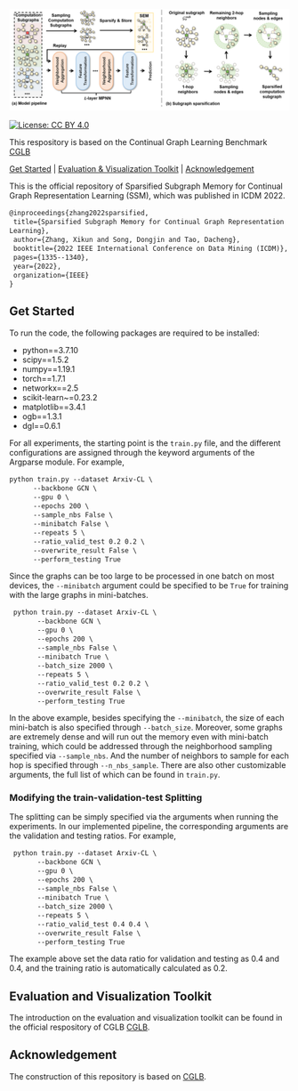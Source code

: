 ![SSM](https://github.com/QueuQ/SSM/blob/master/figures/pipeline_short_version.png)

[![License: CC BY 4.0](https://img.shields.io/badge/License-CC_BY_4.0-lightgrey.svg)](https://creativecommons.org/licenses/by-nc/4.0/)

This respository is based on the Continual Graph Learning Benchmark [CGLB](https://github.com/QueuQ/CGLB)

 <tr><td colspan="4"> <a href="#Get-Started">Get Started</a></td></tr> | <tr><td colspan="4"> <a href="#Evaluation-and-Visualization-Toolkit">Evaluation & Visualization Toolkit</a></td></tr> | <tr><td colspan="4"> <a href="#Acknowledgement"> Acknowledgement </a></td></tr>

 This is the official repository of Sparsified Subgraph Memory for Continual Graph Representation Learning (SSM), which was published in ICDM 2022.
 ```
 @inproceedings{zhang2022sparsified,
  title={Sparsified Subgraph Memory for Continual Graph Representation Learning},
  author={Zhang, Xikun and Song, Dongjin and Tao, Dacheng},
  booktitle={2022 IEEE International Conference on Data Mining (ICDM)},
  pages={1335--1340},
  year={2022},
  organization={IEEE}
}
 ```

 ## Get Started
 
To run the code, the following packages are required to be installed:
 
* python==3.7.10
* scipy==1.5.2
* numpy==1.19.1
* torch==1.7.1
* networkx==2.5
* scikit-learn~=0.23.2
* matplotlib==3.4.1
* ogb==1.3.1
* dgl==0.6.1

 For all experiments, the starting point is the ```train.py``` file, and the different configurations are assigned through the keyword arguments of the Argparse module. For example,
 
 ```
 python train.py --dataset Arxiv-CL \
       --backbone GCN \
       --gpu 0 \
       --epochs 200 \
       --sample_nbs False \
       --minibatch False \
       --repeats 5 \
       --ratio_valid_test 0.2 0.2 \
       --overwrite_result False \
       --perform_testing True
 ```

Since the graphs can be too large to be processed in one batch on most devices, the ```--minibatch``` argument could be specified to be ```True``` for training with the large graphs in mini-batches.
```
 python train.py --dataset Arxiv-CL \
       --backbone GCN \
       --gpu 0 \
       --epochs 200 \
       --sample_nbs False \
       --minibatch True \
       --batch_size 2000 \
       --repeats 5 \
       --ratio_valid_test 0.2 0.2 \
       --overwrite_result False \
       --perform_testing True
 ```
In the above example, besides specifying the ```--minibatch```, the size of each mini-batch is also specified through ```--batch_size```. Moreover, some graphs are extremely dense and will run out the memory even with mini-batch training, which could be addressed through the neighborhood sampling specified via ```--sample_nbs```. And the number of neighbors to sample for each hop is specified through ```--n_nbs_sample```.
There are also other customizable arguments, the full list of which can be found in ```train.py```.


### Modifying the train-validation-test Splitting

The splitting can be simply specified via the arguments when running the experiments. In our implemented pipeline, the corresponding arguments are the validation and testing ratios. For example,

```
 python train.py --dataset Arxiv-CL \
       --backbone GCN \
       --gpu 0 \
       --epochs 200 \
       --sample_nbs False \
       --minibatch True \
       --batch_size 2000 \
       --repeats 5 \
       --ratio_valid_test 0.4 0.4 \
       --overwrite_result False \
       --perform_testing True
 ```

The example above set the data ratio for validation and testing as 0.4 and 0.4, and the training ratio is automatically calculated as 0.2.
 
 ## Evaluation and Visualization Toolkit
 The introduction on the evaluation and visualization toolkit can be found in the official respository of CGLB [CGLB](https://github.com/QueuQ/CGLB).
 
 ## Acknowledgement
 The construction of this repository is based on [CGLB](https://github.com/QueuQ/CGLB).
 
